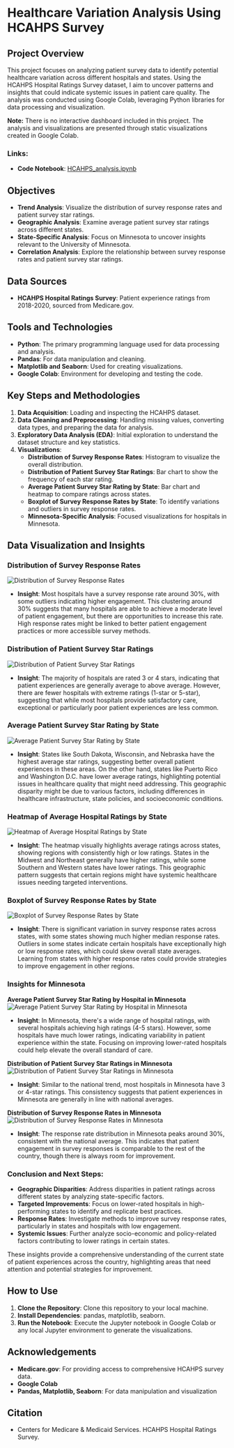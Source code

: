 
# Healthcare Variation Analysis Using HCAHPS Survey
## Project Overview
This project focuses on analyzing patient survey data to identify potential healthcare variation across different hospitals and states. Using the HCAHPS Hospital Ratings Survey dataset, I aim to uncover patterns and insights that could indicate systemic issues in patient care quality. The analysis was conducted using Google Colab, leveraging Python libraries for data processing and visualization.

**Note:** There is no interactive dashboard included in this project. The analysis and visualizations are presented through static visualizations created in Google Colab.

### Links:
- **Code Notebook**: [HCAHPS_analysis.ipynb](https://colab.research.google.com/drive/1PJ5Pr6ejJJTX32OqzZN-MUPwxHzeJMf3#scrollTo=7ZIONUNpeZIF)

## Objectives
- **Trend Analysis**: Visualize the distribution of survey response rates and patient survey star ratings.
- **Geographic Analysis**: Examine average patient survey star ratings across different states.
- **State-Specific Analysis**: Focus on Minnesota to uncover insights relevant to the University of Minnesota.
- **Correlation Analysis**: Explore the relationship between survey response rates and patient survey star ratings.

## Data Sources
- **HCAHPS Hospital Ratings Survey**: Patient experience ratings from 2018-2020, sourced from Medicare.gov.

## Tools and Technologies
- **Python**: The primary programming language used for data processing and analysis.
- **Pandas**: For data manipulation and cleaning.
- **Matplotlib and Seaborn**: Used for creating visualizations.
- **Google Colab**: Environment for developing and testing the code.

## Key Steps and Methodologies
1. **Data Acquisition**: Loading and inspecting the HCAHPS dataset.
2. **Data Cleaning and Preprocessing**: Handling missing values, converting data types, and preparing the data for analysis.
3. **Exploratory Data Analysis (EDA)**: Initial exploration to understand the dataset structure and key statistics.
4. **Visualizations**:
   - **Distribution of Survey Response Rates**: Histogram to visualize the overall distribution.
   - **Distribution of Patient Survey Star Ratings**: Bar chart to show the frequency of each star rating.
   - **Average Patient Survey Star Rating by State**: Bar chart and heatmap to compare ratings across states.
   - **Boxplot of Survey Response Rates by State**: To identify variations and outliers in survey response rates.
   - **Minnesota-Specific Analysis**: Focused visualizations for hospitals in Minnesota.

## Data Visualization and Insights

### Distribution of Survey Response Rates
![Distribution of Survey Response Rates](file-acOmYa3zpHlwao4PBF5R9ExD)

- **Insight**: Most hospitals have a survey response rate around 30%, with some outliers indicating higher engagement. This clustering around 30% suggests that many hospitals are able to achieve a moderate level of patient engagement, but there are opportunities to increase this rate. High response rates might be linked to better patient engagement practices or more accessible survey methods.

### Distribution of Patient Survey Star Ratings
![Distribution of Patient Survey Star Ratings](file-k5kEg0I3w335htvQfFttW33p)

- **Insight**: The majority of hospitals are rated 3 or 4 stars, indicating that patient experiences are generally average to above average. However, there are fewer hospitals with extreme ratings (1-star or 5-star), suggesting that while most hospitals provide satisfactory care, exceptional or particularly poor patient experiences are less common.

### Average Patient Survey Star Rating by State
![Average Patient Survey Star Rating by State](file-yWvAJtvYNE7Fy1YMECZaILzK)

- **Insight**: States like South Dakota, Wisconsin, and Nebraska have the highest average star ratings, suggesting better overall patient experiences in these areas. On the other hand, states like Puerto Rico and Washington D.C. have lower average ratings, highlighting potential issues in healthcare quality that might need addressing. This geographic disparity might be due to various factors, including differences in healthcare infrastructure, state policies, and socioeconomic conditions.

### Heatmap of Average Hospital Ratings by State
![Heatmap of Average Hospital Ratings by State](file-MIRuYBfXDh4PjJZqM1BSdCY4)

- **Insight**: The heatmap visually highlights average ratings across states, showing regions with consistently high or low ratings. States in the Midwest and Northeast generally have higher ratings, while some Southern and Western states have lower ratings. This geographic pattern suggests that certain regions might have systemic healthcare issues needing targeted interventions.

### Boxplot of Survey Response Rates by State
![Boxplot of Survey Response Rates by State](file-k1tdbLOgM2YJzMtTeaWe8WiS)

- **Insight**: There is significant variation in survey response rates across states, with some states showing much higher median response rates. Outliers in some states indicate certain hospitals have exceptionally high or low response rates, which could skew overall state averages. Learning from states with higher response rates could provide strategies to improve engagement in other regions.

### Insights for Minnesota

**Average Patient Survey Star Rating by Hospital in Minnesota**
![Average Patient Survey Star Rating by Hospital in Minnesota](file-zi4wLKod53DkFg339mezAI1q)

- **Insight**: In Minnesota, there's a wide range of hospital ratings, with several hospitals achieving high ratings (4-5 stars). However, some hospitals have much lower ratings, indicating variability in patient experience within the state. Focusing on improving lower-rated hospitals could help elevate the overall standard of care.

**Distribution of Patient Survey Star Ratings in Minnesota**
![Distribution of Patient Survey Star Ratings in Minnesota](file-kXGFtzaUoJT4AbxJoEWSbkEm)

- **Insight**: Similar to the national trend, most hospitals in Minnesota have 3 or 4-star ratings. This consistency suggests that patient experiences in Minnesota are generally in line with national averages.

**Distribution of Survey Response Rates in Minnesota**
![Distribution of Survey Response Rates in Minnesota](file-YxQUR7k8ZrCDNIYTSzIqclOM)

- **Insight**: The response rate distribution in Minnesota peaks around 30%, consistent with the national average. This indicates that patient engagement in survey responses is comparable to the rest of the country, though there is always room for improvement.

### Conclusion and Next Steps:
- **Geographic Disparities**: Address disparities in patient ratings across different states by analyzing state-specific factors.
- **Targeted Improvements**: Focus on lower-rated hospitals in high-performing states to identify and replicate best practices.
- **Response Rates**: Investigate methods to improve survey response rates, particularly in states and hospitals with low engagement.
- **Systemic Issues**: Further analyze socio-economic and policy-related factors contributing to lower ratings in certain states.

These insights provide a comprehensive understanding of the current state of patient experiences across the country, highlighting areas that need attention and potential strategies for improvement.

## How to Use
1. **Clone the Repository**: Clone this repository to your local machine.
2. **Install Dependencies**: pandas, matplotlib, seaborn.
3. **Run the Notebook**: Execute the Jupyter notebook in Google Colab or any local Jupyter environment to generate the visualizations.

## Acknowledgements
- **Medicare.gov**: For providing access to comprehensive HCAHPS survey data.
- **Google Colab**
- **Pandas, Matplotlib, Seaborn**: For data manipulation and visualization 

## Citation
- Centers for Medicare & Medicaid Services. HCAHPS Hospital Ratings Survey.
